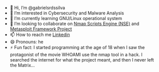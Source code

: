 - 👋 Hi, I’m @gabrielsrdssilva
- 👀 I’m interested in Cybersecurity and Malware Analysis 
- 🌱 I’m currently learning GNU/Linux operational system
- 💞️ I’m looking to collaborate on [Nmap Scripts Engine (NSE)](https://nmap.org/nsedoc/) and [Metasploit Framework Project](https://docs.metasploit.com)
- 📫 How to reach me [Linkedin](https://linkedin/in/gabriels2024)
- 😄 Pronouns: he
- ⚡ Fun fact: I started programming at the age of 18 when I saw the protagonist of the movie WHOAMI use the nmap tool in a hack. I searched the internet for what the project meant, and then I never left the Matrix... 

<!---
gabrielsrdssilva/gabrielsrdssilva is a ✨ special ✨ repository because its `README.md` (this file) appears on your GitHub profile.
You can click the Preview link to take a look at your changes.
--->
